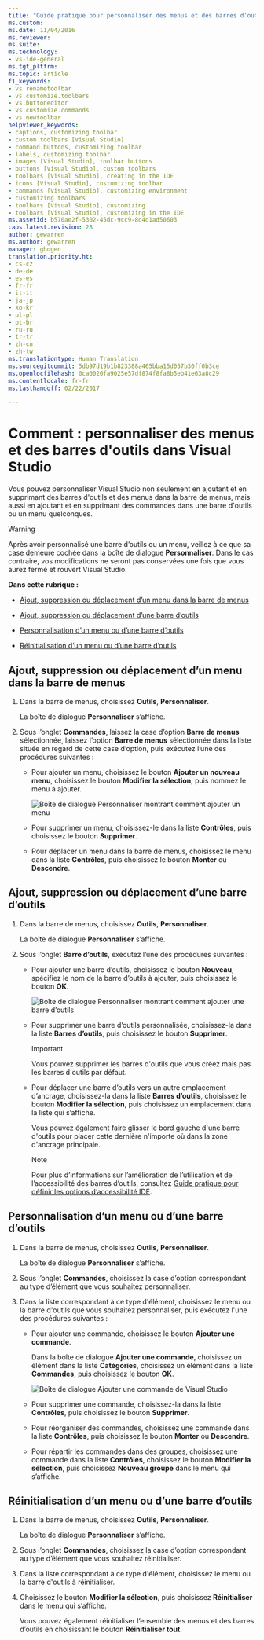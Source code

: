 ```yaml
---
title: "Guide pratique pour personnaliser des menus et des barres d’outils dans Visual Studio | Microsoft Docs"
ms.custom: 
ms.date: 11/04/2016
ms.reviewer: 
ms.suite: 
ms.technology:
- vs-ide-general
ms.tgt_pltfrm: 
ms.topic: article
f1_keywords:
- vs.renametoolbar
- vs.customize.toolbars
- vs.buttoneditor
- vs.customize.commands
- vs.newtoolbar
helpviewer_keywords:
- captions, customizing toolbar
- custom toolbars [Visual Studio]
- command buttons, customizing toolbar
- labels, customizing toolbar
- images [Visual Studio], toolbar buttons
- buttons [Visual Studio], custom toolbars
- toolbars [Visual Studio], creating in the IDE
- icons [Visual Studio], customizing toolbar
- commands [Visual Studio], customizing environment
- customizing toolbars
- toolbars [Visual Studio], customizing
- toolbars [Visual Studio], customizing in the IDE
ms.assetid: b570ae2f-5302-45dc-9cc9-8d4d1ad50603
caps.latest.revision: 28
author: gewarren
ms.author: gewarren
manager: ghogen
translation.priority.ht:
- cs-cz
- de-de
- es-es
- fr-fr
- it-it
- ja-jp
- ko-kr
- pl-pl
- pt-br
- ru-ru
- tr-tr
- zh-cn
- zh-tw
ms.translationtype: Human Translation
ms.sourcegitcommit: 5db97d19b1b823388a465bba15d057b30ff0b3ce
ms.openlocfilehash: 0ca0020fa9025e57df874f8fa8b5eb41e63a8c29
ms.contentlocale: fr-fr
ms.lasthandoff: 02/22/2017

---
```

# <a name="how-to-customize-menus-and-toolbars-in-visual-studio"></a>Comment : personnaliser des menus et des barres d'outils dans Visual Studio
Vous pouvez personnaliser Visual Studio non seulement en ajoutant et en supprimant des barres d'outils et des menus dans la barre de menus, mais aussi en ajoutant et en supprimant des commandes dans une barre d'outils ou un menu quelconques.  
  
> [!WARNING]
>  Après avoir personnalisé une barre d’outils ou un menu, veillez à ce que sa case demeure cochée dans la boîte de dialogue **Personnaliser**. Dans le cas contraire, vos modifications ne seront pas conservées une fois que vous aurez fermé et rouvert Visual Studio.  
  
 **Dans cette rubrique :**  
  
-   [Ajout, suppression ou déplacement d’un menu dans la barre de menus](../ide/how-to-customize-menus-and-toolbars-in-visual-studio.md#bkmk_addmenu)  
  
-   [Ajout, suppression ou déplacement d’une barre d’outils](../ide/how-to-customize-menus-and-toolbars-in-visual-studio.md#bkmk_addtoolbar)  
  
-   [Personnalisation d’un menu ou d’une barre d’outils](../ide/how-to-customize-menus-and-toolbars-in-visual-studio.md#bkmk_customize)  
  
-   [Réinitialisation d’un menu ou d’une barre d’outils](../ide/how-to-customize-menus-and-toolbars-in-visual-studio.md#bkmk_reset)  
  
##  <a name="bkmk_addmenu"></a> Ajout, suppression ou déplacement d’un menu dans la barre de menus  
  
1.  Dans la barre de menus, choisissez **Outils**, **Personnaliser**.  
  
     La boîte de dialogue **Personnaliser** s’affiche.  
  
2.  Sous l’onglet **Commandes**, laissez la case d’option **Barre de menus** sélectionnée, laissez l’option **Barre de menus** sélectionnée dans la liste située en regard de cette case d’option, puis exécutez l’une des procédures suivantes :  
  
    -   Pour ajouter un menu, choisissez le bouton **Ajouter un nouveau menu**, choisissez le bouton **Modifier la sélection**, puis nommez le menu à ajouter.  
  
         ![Boîte de dialogue Personnaliser montrant comment ajouter un menu](../ide/media/addmenu.png "AddMenu")  
  
    -   Pour supprimer un menu, choisissez-le dans la liste **Contrôles**, puis choisissez le bouton **Supprimer**.  
  
    -   Pour déplacer un menu dans la barre de menus, choisissez le menu dans la liste **Contrôles**, puis choisissez le bouton **Monter** ou **Descendre**.  
  
##  <a name="bkmk_addtoolbar"></a> Ajout, suppression ou déplacement d’une barre d’outils  
  
1.  Dans la barre de menus, choisissez **Outils**, **Personnaliser**.  
  
     La boîte de dialogue **Personnaliser** s’affiche.  
  
2.  Sous l’onglet **Barre d’outils**, exécutez l’une des procédures suivantes :  
  
    -   Pour ajouter une barre d’outils, choisissez le bouton **Nouveau**, spécifiez le nom de la barre d’outils à ajouter, puis choisissez le bouton **OK**.  
  
         ![Boîte de dialogue Personnaliser montrant comment ajouter une barre d’outils](../ide/media/addtoolbar.png "AddToolbar")  
  
    -   Pour supprimer une barre d’outils personnalisée, choisissez-la dans la liste **Barres d’outils**, puis choisissez le bouton **Supprimer**.  
  
        > [!IMPORTANT]
        >  Vous pouvez supprimer les barres d'outils que vous créez mais pas les barres d'outils par défaut.  
  
    -   Pour déplacer une barre d’outils vers un autre emplacement d’ancrage, choisissez-la dans la liste **Barres d’outils**, choisissez le bouton **Modifier la sélection**, puis choisissez un emplacement dans la liste qui s’affiche.  
  
         Vous pouvez également faire glisser le bord gauche d'une barre d'outils pour placer cette dernière n'importe où dans la zone d'ancrage principale.  
  
        > [!NOTE]
        >  Pour plus d’informations sur l’amélioration de l’utilisation et de l’accessibilité des barres d’outils, consultez [Guide pratique pour définir les options d’accessibilité IDE](../ide/reference/how-to-set-ide-accessibility-options.md).  
  
##  <a name="bkmk_customize"></a> Personnalisation d’un menu ou d’une barre d’outils  
  
1.  Dans la barre de menus, choisissez **Outils**, **Personnaliser**.  
  
     La boîte de dialogue **Personnaliser** s’affiche.  
  
2.  Sous l’onglet **Commandes**, choisissez la case d’option correspondant au type d’élément que vous souhaitez personnaliser.  
  
3.  Dans la liste correspondant à ce type d'élément, choisissez le menu ou la barre d'outils que vous souhaitez personnaliser, puis exécutez l'une des procédures suivantes :  
  
    -   Pour ajouter une commande, choisissez le bouton **Ajouter une commande**.  
  
         Dans la boîte de dialogue **Ajouter une commande**, choisissez un élément dans la liste **Catégories**, choisissez un élément dans la liste **Commandes**, puis choisissez le bouton **OK**.  
  
         ![Boîte de dialogue Ajouter une commande de Visual Studio](../ide/media/addcommand.png "AddCommand")  
  
    -   Pour supprimer une commande, choisissez-la dans la liste **Contrôles**, puis choisissez le bouton **Supprimer**.  
  
    -   Pour réorganiser des commandes, choisissez une commande dans la liste **Contrôles**, puis choisissez le bouton **Monter** ou **Descendre**.  
  
    -   Pour répartir les commandes dans des groupes, choisissez une commande dans la liste **Contrôles**, choisissez le bouton **Modifier la sélection**, puis choisissez **Nouveau groupe** dans le menu qui s’affiche.  
  
##  <a name="bkmk_reset"></a> Réinitialisation d’un menu ou d’une barre d’outils  
  
1.  Dans la barre de menus, choisissez **Outils**, **Personnaliser**.  
  
     La boîte de dialogue **Personnaliser** s’affiche.  
  
2.  Sous l’onglet **Commandes**, choisissez la case d’option correspondant au type d’élément que vous souhaitez réinitialiser.  
  
3.  Dans la liste correspondant à ce type d'élément, choisissez le menu ou la barre d'outils à réinitialiser.  
  
4.  Choisissez le bouton **Modifier la sélection**, puis choisissez **Réinitialiser** dans le menu qui s’affiche.  
  
     Vous pouvez également réinitialiser l’ensemble des menus et des barres d’outils en choisissant le bouton **Réinitialiser tout**.
